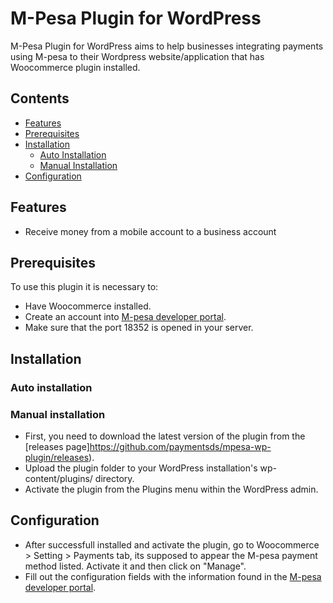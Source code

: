 # M-Pesa Plugin for WordPress

M-Pesa Plugin for WordPress aims to help businesses integrating payments using M-pesa to their Wordpress website/application that has Woocommerce plugin installed.

## Contents
* [Features](#features)
* [Prerequisites](#prerequisites)
* [Installation](#installation)
  * [Auto Installation](#installation-auto)
  * [Manual Installation](#installation-manual)
* [Configuration](#configuration)
## Features <a name="features"></a>
* Receive money from a mobile account to a business account
## Prerequisites <a name="prerequisites"></a>
To use this plugin it is necessary to:
* Have Woocommerce installed.
* Create an account into [M-pesa developer portal](https://developer.mpesa.vm.co.mz/).
* Make sure that the port 18352 is opened in your server.
## Installation<a name="installation"></a>

### Auto installation <a name="installation-auto"></a>

### Manual installation <a name="installation-manual"></a>
* First, you need to download the latest version of the plugin from the [releases page]https://github.com/paymentsds/mpesa-wp-plugin/releases).
* Upload the plugin folder to your WordPress installation's wp-content/plugins/ directory.
* Activate the plugin from the Plugins menu within the WordPress admin.
## Configuration <a name="configuration"></a>
* After successfull installed and activate the plugin, go to Woocommerce > Setting > Payments tab, its supposed to appear the M-pesa payment method listed. Activate it and then click on "Manage".
* Fill out the configuration fields with the information found in the [M-pesa developer portal](https://developer.mpesa.vm.co.mz/).
